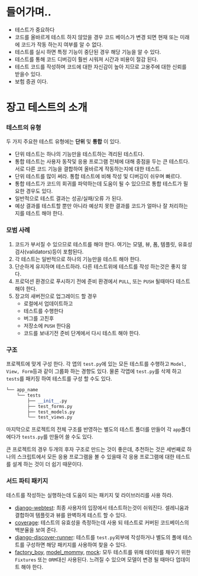 # 들어가며..

* 테스트가 중요하다
* 코드를 올바르게 테스트 하지 않았을 경우 코드 베이스가 변경 되면 
현재 또는 미래에 코드가 작동 하는지 여부를 알 수 없다.
* 테스트를 실시 하면 특정 기능이 중단된 경우 해당 기능을 알 수 있다.
* 테스트를 통해 코드 디버깅이 훨씬 시워져 시간과 비용이 절감 된다.
* 테스트 코드를 작성하며 코드에 대한 자신감이 높아 지므로 고용주에 대한 신뢰를 받을수 있다.
* 보험 증권 이다.

# 장고 테스트의 소개
### 테스트의 유형
두 가지 주요한 테스트 유형에는 **단위** 및 **통합** 이 있다.
* 단위 테스트는 하나의 기능만을 테스트하는 격리된 테스트다.
* 통합 테스트는 사용자 동작및 응용 프로그램 전체에 대해 중점을 두는 큰 테스트다. 서로 다른 코드 기능을 결합하여 올바르게 작동하는지에 대한 테스트.
* 단위 테스트를 많이 써라. 통합 테스트에 비해 작성 및 디버깅이 쉬우며 빠르다.
* 통합 테스트가 코드의 회귀를 파악하는데 도움이 될 수 있으므르 통합 테스트가 필요한 경우도 있다.
* 일반적으로 테스트 결과는 성공/실패/오류 가 된다.
* 예상 결과를 테스트할 뿐만 아니라 예상치 못한 결과를 코드가 얼마나 잘 처리하는지를 테스트 해야 한다.

### 모범 사례
1. 코드가 부서질 수 있으므로 테스트를 해야 한다. 여기는 모델, 뷰, 폼, 템플릿, 유효성 검사(validators)등이 포함된다.
2. 각 테스트는 일반적으로 하나의 기능만을 테스트 해야 한다.
3. 단순하게 유지하며 테스트하라. 다른 테스트위에 테스트를 작성 하는것은 좋지 않다.
4. 프로덕션 환경으로 푸시하기 전에 준비 환경에서 `PULL`, 또는 `PUSH` 될때마다 테스트 해야 한다. 
5. 장고의 새버전으로 업그레이드 할 경우
    * 로컬에서 업데이트하고
    * 테스트를 수행한다
    * 버그를 고친후
    * 저장소에 `PUSH` 한다음
    * 코드를 보내기전 준비 단계에서 다시 테스트 해야 한다.
    
### 구조
프로젝트에 맞게 구성 한다. 각 앱의 `test.py`에 있는 모든 테스트를 수행하고 `Model, View, Form`등과 같이 그룹화 하는 경향도 있다.
물론 각앱에 `test.py`를 삭제 하고 `tests`를 패키징 하여 테스트를 구성 할 수도 있다.

```python
└── app_name
    └── tests
        ├── __init__.py
        ├── test_forms.py
        ├── test_models.py
        └── test_views.py
```
마지막으로 프로젝트의 전체 구조를 반영하는 별도의 테스트 폴더를 만들어 각 `app`폴더에다가 `tests.py`를 만들어 쓸 수도 있다.

큰 프로젝트의 경우 두개의 후자 구조로 만드는 것이 좋은데, 추천하는 것은 세번째로 하나의 스크립트에서 모든 응용 프로그램을 볼 수 있을때 각 응용 프로그램에 대한 테스트를
설계 하는 것이 더 쉽기 때문이다.

### 서드 파티 패키지
테스트를 작성하는 실행하는데 도움이 되는 패키지 및 라이브러리를 사용 하라.
* [django-webtest](https://pypi.org/project/django-webtest/): 최종 사용자의 입장에서 테스트하는것이 쉬워진다. 셀레니움과 결합하여 템플릿과 뷰를 완벽하게 테스트 할 수 있다.
* [coverage](http://nedbatchelder.com/code/coverage/): 테스트의 유효성을 측정하는데 사용 되 테스트로 커버된 코드베이스의 백분율을 보여 준다.
* [django-discover-runner](https://github.com/jezdez-archive/django-discover-runner): 테스트를 `test.py`외부에 작성하거나 별도의 폴에 테스트를 구성하면 해당 패키지를 사용하여 찾을 수 있다.
* [factory_boy](https://github.com/FactoryBoy/factory_boy), [model_mommy](https://github.com/vandersonmota/model_mommy), [mock](https://pypi.org/project/mock/): 
모두 테스트를 위해 데이터를 채우기 위한 `Fixtures` 또는 `ORM`대신 사용된다. 느려질 수 있으며 모델이 변경 될 때마다 업데이트 해야 한다. 